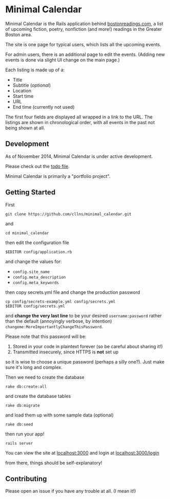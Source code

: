Minimal Calendar
===

Minimal Calendar is the Rails application behind
[bostonreadings.com](http://bostonreadings.com),
a list of upcoming fiction, poetry, nonfiction (and more!)
readings in the Greater Boston area.


The site is one page for typical users, which lists all the upcoming events.

For admin users, there is an additional page to edit the events. (Adding new
events is done via slight UI change on the main page.)

Each listing is made up of a:
- Title
- Subtitle (*optional*)
- Location
- Start time
- URL
- End time (currently not used)

The first four fields are displayed all wrapped in a link to the URL.
The listings are shown in chronological order, with all events in the past not
being shown at all.


Development
---
As of November 2014, Minimal Calendar is under active development.

Please check out the [todo file](todo.md).

Minimal Calendar is primarily a "portfolio project".


Getting Started
---
First

`git clone https://github.com/cllns/minimal_calendar.git`

and

`cd minimal_calendar`

then edit the configuration file

`$EDITOR config/application.rb`

and change the values for:

- `config.site_name`
- `config.meta_description`
- `config.meta_keywords`

then copy secrets.yml file and change the production password

```
cp config/secrets-example.yml config/secrets.yml
$EDITOR config/secrets.yml
```

and **change the very last line** to be your desired `username:password` rather
than the default (annoyingly verbose, by intention) `changeme:MoreImportantlyChangeThisPassword`.

Please note that this password will be:

1. Stored in your code in plaintext forever (so be careful about sharing it!)
2. Transmitted insecurely, since HTTPS is **not** set up

so it is wise to choose a unique password (perhaps a silly one?). Just make sure
it's long and complex.

Then we need to create the database

`rake db:create:all`

and create the database tables

`rake db:migrate`

and load them up with some sample data (optional)

`rake db:seed`

then run your app!

`rails server`

You can view the site at [localhost:3000](localhost:3000) and login at [localhost:3000/login](localhost:3000/login)

from there, things should be self-explanatory!


Contributing
---
Please open an issue if you have any trouble at all. (I mean it!)
